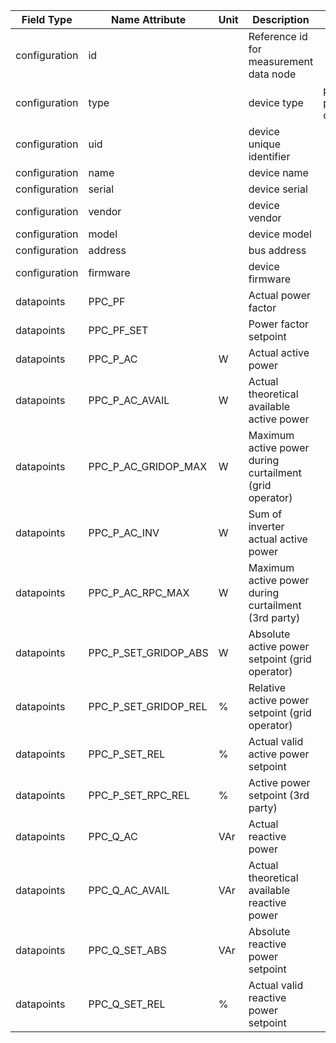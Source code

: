 | Field Type    | Name Attribute       | Unit | Description                                             | Value                  | Required | Example                                       | Version |
|---------------|----------------------|------|---------------------------------------------------------|------------------------|----------|-----------------------------------------------|---------|
| configuration | id                   |      | Reference id for measurement data node                  |                        | x        | <device id=“1“ type=“power-plant-controller“> | 2.1.3   |
| configuration | type                 |      | device type                                             | power-plant-controller | x        | <device id=“1“ type=“power-plant-controller“> | 2.1.3   |
| configuration | uid                  |      | device unique identifier                                |                        | x        | <uid>PPC12345</uid>                           | 2.1.3   |
| configuration | name                 |      | device name                                             |                        |          | <name>ppc device A</name>                     | 2.1.3   |
| configuration | serial               |      | device serial                                           |                        |          | <serial>PPC11.22.33</serial>                  | 2.1.3   |
| configuration | vendor               |      | device vendor                                           |                        |          | <vendor>vendor 123</vendor>                   | 2.1.3   |
| configuration | model                |      | device model                                            |                        |          | <model></model>                               | 2.1.3   |
| configuration | address              |      | bus address                                             |                        |          | <address>1</address>                          | 2.1.3   |
| configuration | firmware             |      | device firmware                                         |                        |          | <firmware>1.23.3</firmware>                   | 2.1.3   |
| datapoints    | PPC_PF               |      | Actual power factor                                     |                        |          |                                               |         |
| datapoints    | PPC_PF_SET           |      | Power factor setpoint                                   |                        |          |                                               |         |
| datapoints    | PPC_P_AC             | W    | Actual active power                                     |                        | x        |                                               |         |
| datapoints    | PPC_P_AC_AVAIL       | W    | Actual theoretical available active power               |                        |          |                                               |         |
| datapoints    | PPC_P_AC_GRIDOP_MAX  | W    | Maximum active power during curtailment (grid operator) |                        |          |                                               |         |
| datapoints    | PPC_P_AC_INV         | W    | Sum of inverter actual active power                     |                        |          |                                               |         |
| datapoints    | PPC_P_AC_RPC_MAX     | W    | Maximum active power during curtailment (3rd party)     |                        |          |                                               |         |
| datapoints    | PPC_P_SET_GRIDOP_ABS | W    | Absolute active power setpoint (grid operator)          |                        |          |                                               |         |
| datapoints    | PPC_P_SET_GRIDOP_REL | %    | Relative active power setpoint (grid operator)          |                        |          |                                               |         |
| datapoints    | PPC_P_SET_REL        | %    | Actual valid active power setpoint                      |                        | x        |                                               |         |
| datapoints    | PPC_P_SET_RPC_REL    | %    | Active power setpoint (3rd party)                       |                        |          |                                               |         |
| datapoints    | PPC_Q_AC             | VAr  | Actual reactive power                                   |                        |          |                                               |         |
| datapoints    | PPC_Q_AC_AVAIL       | VAr  | Actual theoretical available reactive power             |                        |          |                                               |         |
| datapoints    | PPC_Q_SET_ABS        | VAr  | Absolute reactive power setpoint                        |                        |          |                                               |         |
| datapoints    | PPC_Q_SET_REL        | %    | Actual valid reactive power setpoint                    |                        |          |                                               |         |
